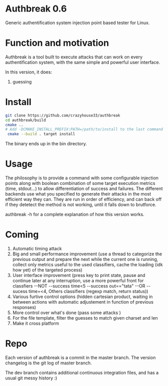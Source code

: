 # Authbreak 0.6
Generic authentification system injection point based tester for Linux.


# Function and motivation
Authbreak is a tool built to execute attacks that can work on every authentification system, with the same simple and powerful user interface.

In this version, it does:

1. guessing


# Install

```bash
git clone https://github.com/crazyhouse33/authbreak
cd authbreak/build
cmake ..
# Add -DCMAKE_INSTALL_PREFIX:PATH=/path/to/install to the last command to install in another directory than your system default executable location (need root)
 cmake --build . target install 
```

The binary ends up in the bin directory.

# Usage

The philosophy is to provide a command with some configurable injection points along with boolean combination of some target execution metrics (time, stdout...) to allow differentiation of success and failures. The different backends use what you specified to generate their attacks in the most efficient way they can. They are run in order of efficiency, and can back off if they detetect the method is not working, until it falls down to brutforce. 

authbreak -h for a complete explanation of how this version works.

# Coming

1. Automatic timing attack
2. Big and small performance improvement (use a thread to categorize the previous output and prepare the next while the current one is running, collect only metrics useful to the used classifiers, cache the loading (idk how yet) of the targeted process)
3. User interface improvement (press key to print state, pause and continue later at any interruption, use a more powerful front for classfiers --NOT --success time<5 --success out=="tata" --OR --sucess time=<4, Others classifiers (regexp match, return status))
4. Various furtive control options (hidden cartesian product, waiting in between actions with automatic adjustement in function of previous responses)
5. More control over what's done (pass some attacks )
6. For the file template, filter the guesses to match given charset and len
7. Make it cross platform 

# Repo

Each version of authbreak is a commit in the master branch. The version changelog is the git log of master branch. 

The dev branch contains additional continuous integration files, and has a usual git messy history :)

